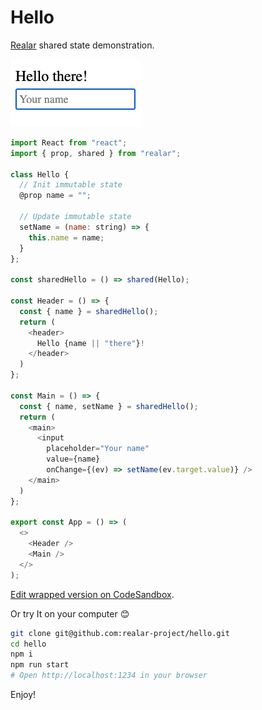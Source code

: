 # Hello

[Realar](https://github.com/betula/realar) shared state demonstration.

[<img alt="demo video" src="./preview.gif" width="208" height="108">](./src/app.js)

```javascript
import React from "react";
import { prop, shared } from "realar";

class Hello {
  // Init immutable state
  @prop name = "";

  // Update immutable state
  setName = (name: string) => {
    this.name = name;
  }
};

const sharedHello = () => shared(Hello);

const Header = () => {
  const { name } = sharedHello();
  return (
    <header>
      Hello {name || "there"}!
    </header>
  )
};

const Main = () => {
  const { name, setName } = sharedHello();
  return (
    <main>
      <input
        placeholder="Your name"
        value={name}
        onChange={(ev) => setName(ev.target.value)} />
    </main>
  )
};

export const App = () => (
  <>
    <Header />
    <Main />
  </>
);
```

[Edit wrapped version on CodeSandbox](https://codesandbox.io/s/realar-hello-example-w5b33?file=/src/App.tsx).

Or try It on your computer :blush:

```bash
git clone git@github.com:realar-project/hello.git
cd hello
npm i
npm run start
# Open http://localhost:1234 in your browser
```

Enjoy!
